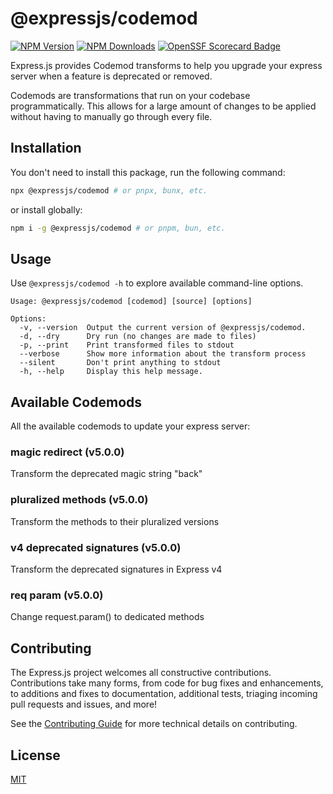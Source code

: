 # @expressjs/codemod

[![NPM Version][npm-version-image]][npm-url]
[![NPM Downloads][npm-downloads-image]][npm-downloads-url]
[![OpenSSF Scorecard Badge][ossf-scorecard-badge]][ossf-scorecard-visualizer]

Express.js provides Codemod transforms to help you upgrade your express server when a feature is deprecated or removed.

Codemods are transformations that run on your codebase programmatically. This allows for a large amount of changes to be applied without having to manually go through every file.

## Installation

You don't need to install this package, run the following command:

```sh
npx @expressjs/codemod # or pnpx, bunx, etc.
```

or install globally:

```sh
npm i -g @expressjs/codemod # or pnpm, bun, etc.
```

## Usage

Use `@expressjs/codemod -h` to explore available command-line options.

<!-- USAGE START -->

```
Usage: @expressjs/codemod [codemod] [source] [options]

Options:
  -v, --version  Output the current version of @expressjs/codemod.
  -d, --dry      Dry run (no changes are made to files)
  -p, --print    Print transformed files to stdout
  --verbose      Show more information about the transform process
  --silent       Don't print anything to stdout
  -h, --help     Display this help message.
```

<!-- USAGE END -->

## Available Codemods

All the available codemods to update your express server:

<!-- CODEMODS START -->

### magic redirect (v5.0.0)

Transform the deprecated magic string "back"

### pluralized methods (v5.0.0)

Transform the methods to their pluralized versions

### v4 deprecated signatures (v5.0.0)

Transform the deprecated signatures in Express v4

### req param (v5.0.0)

Change request.param() to dedicated methods

<!-- CODEMODS END -->

##  Contributing

The Express.js project welcomes all constructive contributions. Contributions take many forms,
from code for bug fixes and enhancements, to additions and fixes to documentation, additional
tests, triaging incoming pull requests and issues, and more!

See the [Contributing Guide](https://github.com/expressjs/express/blob/master/Contributing.md) for more technical details on contributing.

## License

[MIT](LICENSE)

[npm-downloads-image]: https://badgen.net/npm/dm/@expressjs/codemod
[npm-downloads-url]: https://npmcharts.com/compare/@expressjs/codemod?minimal=true
[npm-url]: https://npmjs.org/package/@expressjs/codemod
[npm-version-image]: https://badgen.net/npm/v/@expressjs/codemod
[ossf-scorecard-badge]: https://api.scorecard.dev/projects/github.com/expressjs/codemod/badge
[ossf-scorecard-visualizer]: https://ossf.github.io/scorecard-visualizer/#/projects/github.com/expressjs/codemod